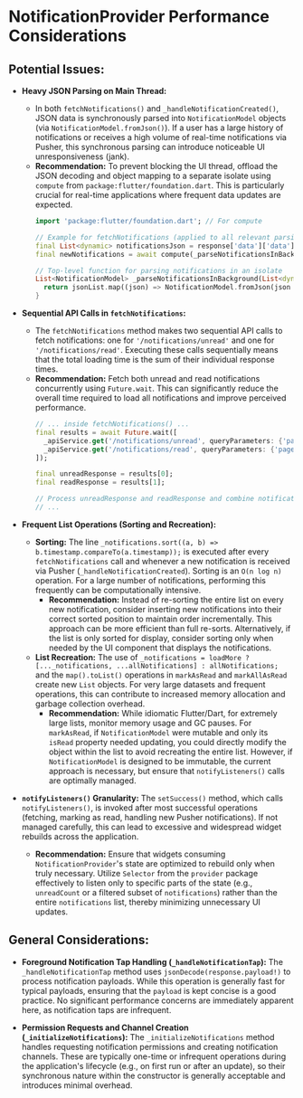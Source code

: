# NotificationProvider Performance Considerations

## Potential Issues:

*   **Heavy JSON Parsing on Main Thread:**
    *   In both `fetchNotifications()` and `_handleNotificationCreated()`, JSON data is synchronously parsed into `NotificationModel` objects (via `NotificationModel.fromJson()`). If a user has a large history of notifications or receives a high volume of real-time notifications via Pusher, this synchronous parsing can introduce noticeable UI unresponsiveness (jank).
    *   **Recommendation:** To prevent blocking the UI thread, offload the JSON decoding and object mapping to a separate isolate using `compute` from `package:flutter/foundation.dart`. This is particularly crucial for real-time applications where frequent data updates are expected.
        ```dart
        import 'package:flutter/foundation.dart'; // For compute

        // Example for fetchNotifications (applied to all relevant parsing points):
        final List<dynamic> notificationsJson = response['data']['data'] as List<dynamic>;
        final newNotifications = await compute(_parseNotificationsInBackground, notificationsJson);

        // Top-level function for parsing notifications in an isolate
        List<NotificationModel> _parseNotificationsInBackground(List<dynamic> jsonList) {
          return jsonList.map((json) => NotificationModel.fromJson(json as Map<String, dynamic>)).toList();
        }
        ```

*   **Sequential API Calls in `fetchNotifications`:**
    *   The `fetchNotifications` method makes two sequential API calls to fetch notifications: one for `'/notifications/unread'` and one for `'/notifications/read'`. Executing these calls sequentially means that the total loading time is the sum of their individual response times.
    *   **Recommendation:** Fetch both unread and read notifications concurrently using `Future.wait`. This can significantly reduce the overall time required to load all notifications and improve perceived performance.
        ```dart
        // ... inside fetchNotifications() ...
        final results = await Future.wait([
          _apiService.get('/notifications/unread', queryParameters: {'page': _currentPage, 'per_page': 20}),
          _apiService.get('/notifications/read', queryParameters: {'page': _currentPage, 'per_page': 20}),
        ]);

        final unreadResponse = results[0];
        final readResponse = results[1];

        // Process unreadResponse and readResponse and combine notifications
        // ...
        ```

*   **Frequent List Operations (Sorting and Recreation):**
    *   **Sorting:** The line `_notifications.sort((a, b) => b.timestamp.compareTo(a.timestamp));` is executed after every `fetchNotifications` call and whenever a new notification is received via Pusher (`_handleNotificationCreated`). Sorting is an `O(n log n)` operation. For a large number of notifications, performing this frequently can be computationally intensive.
        *   **Recommendation:** Instead of re-sorting the entire list on every new notification, consider inserting new notifications into their correct sorted position to maintain order incrementally. This approach can be more efficient than full re-sorts. Alternatively, if the list is only sorted for display, consider sorting only when needed by the UI component that displays the notifications.
    *   **List Recreation:** The use of `_notifications = loadMore ? [..._notifications, ...allNotifications] : allNotifications;` and the `map().toList()` operations in `markAsRead` and `markAllAsRead` create new `List` objects. For very large datasets and frequent operations, this can contribute to increased memory allocation and garbage collection overhead.
        *   **Recommendation:** While idiomatic Flutter/Dart, for extremely large lists, monitor memory usage and GC pauses. For `markAsRead`, if `NotificationModel` were mutable and only its `isRead` property needed updating, you could directly modify the object within the list to avoid recreating the entire list. However, if `NotificationModel` is designed to be immutable, the current approach is necessary, but ensure that `notifyListeners()` calls are optimally managed.

*   **`notifyListeners()` Granularity:** The `setSuccess()` method, which calls `notifyListeners()`, is invoked after most successful operations (fetching, marking as read, handling new Pusher notifications). If not managed carefully, this can lead to excessive and widespread widget rebuilds across the application.
    *   **Recommendation:** Ensure that widgets consuming `NotificationProvider`'s state are optimized to rebuild only when truly necessary. Utilize `Selector` from the `provider` package effectively to listen only to specific parts of the state (e.g., `unreadCount` or a filtered subset of `notifications`) rather than the entire `notifications` list, thereby minimizing unnecessary UI updates.

## General Considerations:

*   **Foreground Notification Tap Handling (`_handleNotificationTap`):** The `_handleNotificationTap` method uses `jsonDecode(response.payload!)` to process notification payloads. While this operation is generally fast for typical payloads, ensuring that the `payload` is kept concise is a good practice. No significant performance concerns are immediately apparent here, as notification taps are infrequent.

*   **Permission Requests and Channel Creation (`_initializeNotifications`):** The `_initializeNotifications` method handles requesting notification permissions and creating notification channels. These are typically one-time or infrequent operations during the application's lifecycle (e.g., on first run or after an update), so their synchronous nature within the constructor is generally acceptable and introduces minimal overhead.
